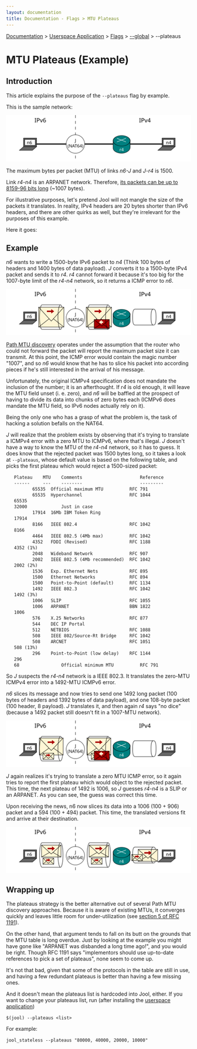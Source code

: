 ```yaml
---
layout: documentation
title: Documentation - Flags > MTU Plateaus
---
```


[Documentation](doc-index.html) > [Userspace Application](doc-index.html#userspace-application) > [Flags](usr-flags.html) > [\--global](usr-flags-global.html) > \--plateaus

# MTU Plateaus (Example)

## Introduction

This article explains the purpose of the `--plateaus` flag by example.

This is the sample network:

![Fig.1 - Network](images/plateaus-network.svg)

The maximum bytes per packet (MTU) of links _n6-J_ and _J-r4_ is 1500.

Link _r4-n4_ is an ARPANET network. Therefore, [its packets can be up to 8159-96 bits long](https://en.wikipedia.org/wiki/BBN_Report_1822) (~1007 bytes).

For illustrative purposes, let's pretend Jool will not mangle the size of the packets it translates. In reality, IPv4 headers are 20 bytes shorter than IPv6 headers, and there are other quirks as well, but they're irrelevant for the purposes of this example.

Here it goes:

## Example

_n6_ wants to write a 1500-byte IPv6 packet to _n4_ (Think 100 bytes of headers and 1400 bytes of data payload). _J_ converts it to a 1500-byte IPv4 packet and sends it to _r4_. _r4_ cannot forward it because it's too big for the 1007-byte limit of the _r4-n4_ network, so it returns a ICMP error to _n6_.

![Fig.2 - Attempt 1](images/plateaus-attempt1.svg)

<a href="http://en.wikipedia.org/wiki/Path_MTU_Discovery" target="_blank">Path MTU discovery</a> operates under the assumption that the router who could not forward the packet will report the maximum packet size it can transmit. At this point, the ICMP error would contain the magic number "1007", and so _n6_ would know that he has to slice his packet into according pieces if he's still interested in the arrival of his message.

Unfortunately, the original ICMPv4 specification does not mandate the inclusion of the number; it is an afterthought. If _r4_ is old enough, it will leave the MTU field unset (i. e. zero), and _n6_ will be baffled at the prospect of having to divide its data into chunks of zero bytes each (ICMPv6 does mandate the MTU field, so IPv6 nodes actually rely on it).

Being the only one who has a grasp of what the problem is, the task of hacking a solution befalls on the NAT64.

_J_ will realize that the problem exists by observing that it's trying to translate a ICMPv4 error with a zero MTU to ICMPv6, where that's illegal. _J_ doesn't have a way to know the MTU of the _r4-n4_ network, so it has to guess. It does know that the rejected packet was 1500 bytes long, so it takes a look at `--plateaus`, whose default value is based on the following table, and picks the first plateau which would reject a 1500-sized packet:

	   Plateau    MTU    Comments                      Reference
	   ------     ---    --------                      ---------
		      65535  Official maximum MTU          RFC 791
		      65535  Hyperchannel                  RFC 1044
	   65535
	   32000             Just in case
		      17914  16Mb IBM Token Ring
	   17914
		      8166   IEEE 802.4                    RFC 1042
	   8166
		      4464   IEEE 802.5 (4Mb max)          RFC 1042
		      4352   FDDI (Revised)                RFC 1188
	   4352 (1%)
		      2048   Wideband Network              RFC 907
		      2002   IEEE 802.5 (4Mb recommended)  RFC 1042
	   2002 (2%)
		      1536   Exp. Ethernet Nets            RFC 895
		      1500   Ethernet Networks             RFC 894
		      1500   Point-to-Point (default)      RFC 1134
		      1492   IEEE 802.3                    RFC 1042
	   1492 (3%)
		      1006   SLIP                          RFC 1055
		      1006   ARPANET                       BBN 1822
	   1006
		      576    X.25 Networks                 RFC 877
		      544    DEC IP Portal
		      512    NETBIOS                       RFC 1088
		      508    IEEE 802/Source-Rt Bridge     RFC 1042
		      508    ARCNET                        RFC 1051
	   508 (13%)
		      296    Point-to-Point (low delay)    RFC 1144
	   296
	   68                Official minimum MTU          RFC 791

So _J_ suspects the _r4-n4_ network is a IEEE 802.3. It translates the zero-MTU ICMPv4 error into a 1492-MTU ICMPv6 error.

_n6_ slices its message and now tries to send one 1492 long packet (100 bytes of headers and 1392 bytes of data payload), and one 108-byte packet (100 header, 8 payload). _J_ translates it, and then again _r4_ says "no dice" (because a 1492 packet still doesn't fit in a 1007-MTU network).

![Fig.3 - Attempt 2](images/plateaus-attempt2.svg)

_J_ again realizes it's trying to translate a zero MTU ICMP error, so it again tries to report the first plateau which would object to the rejected packet. This time, the next plateau of 1492 is 1006, so _J_ guesses _r4-n4_ is a SLIP or an ARPANET. As you can see, the guess was correct this time.

Upon receiving the news, n6 now slices its data into a 1006 (100 + 906) packet and a 594 (100 + 494) packet. This time, the translated versions fit and arrive at their destination.

![Fig.4 - Attempt 3](images/plateaus-attempt3.svg)

## Wrapping up

The plateaus strategy is the better alternative out of several Path MTU discovery approaches. Because it is aware of existing MTUs, it converges quickly and leaves little room for under-utilization (see <a href="http://tools.ietf.org/html/rfc1191#section-5" target="_blank">section 5 of RFC 1191</a>).

On the other hand, that argument tends to fall on its butt on the grounds that the MTU table is long overdue. Just by looking at the example you might have gone like "ARPANET was disbanded a long time ago!", and you would be right. Though RFC 1191 says "implementors should use up-to-date references to pick a set of plateaus", none seem to come up.

It's not that bad, given that some of the protocols in the table are still in use, and having a few redundant plateaus is better than having a few missing ones.

And it doesn't mean the plateaus list is hardcoded into Jool, either. If you want to change your plateaus list, run (after installing the [userspace application](usr-install.html))

	$(jool) --plateaus <list>

For example:

	jool_stateless --plateaus "80000, 40000, 20000, 10000"

